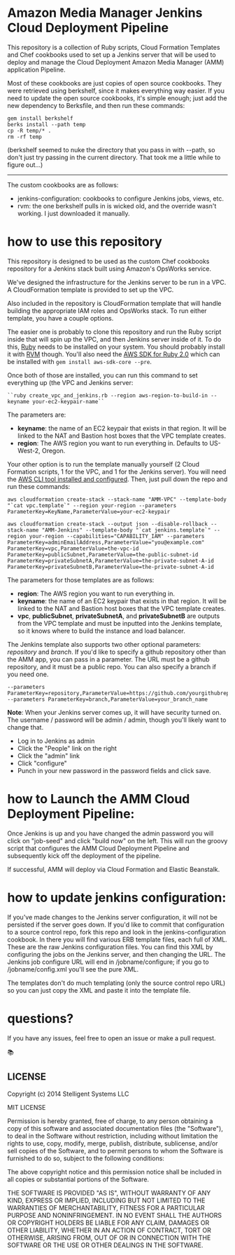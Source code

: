 Amazon Media Manager Jenkins Cloud Deployment Pipeline
======================

This repository is a collection of Ruby scripts, Cloud Formation Templates and Chef cookbooks used to set up a Jenkins server that will be used to deploy and manage the Cloud Deployment Amazon Media Manager (AMM) application Pipeline.

Most of these cookbooks are just copies of open source cookbooks. They were retrieved using berkshelf, since it makes everything way easier. If you need to update the open source cookbooks, it's simple enough; just add the new dependency to Berksfile, and then run these commands:

```
gem install berkshelf
berks install --path temp
cp -R temp/* .
rm -rf temp
```

(berkshelf seemed to nuke the directory that you pass in with --path, so don't just try passing in the current directory. That took me a little while to figure out...)

---

The custom cookbooks are as follows:
* jenkins-configuration: cookbooks to configure Jenkins jobs, views, etc.
* rvm: the one berkshelf pulls in is wicked old, and the override wasn't working. I just downloaded it manually.

how to use this repository
======================

This repository is designed to be used as the custom Chef cookbooks repository for a Jenkins stack built using Amazon's OpsWorks service.

We've designed the infrastructure for the Jenkins server to be run in a VPC. A CloudFormation template is provided to set up the VPC.

Also included in the repository is CloudFormation template that will handle building the appropriate IAM roles and OpsWorks stack. To run either template, you have a couple options.

The easier one is probably to clone this repository and run the Ruby script inside that will spin up the VPC, and then Jenkins server inside of it. To do this, [Ruby](https://www.ruby-lang.org/en/) needs to be installed on your system. You should probably install it with [RVM](http://rvm.io/) though. You'll also need the [AWS SDK for Ruby 2.0](https://github.com/aws/aws-sdk-core-ruby) which can be installed with `gem install aws-sdk-core --pre`.

Once both of those are installed, you can run this command to set everything up (the VPC and Jenkins server:

    ``ruby create_vpc_and_jenkins.rb --region aws-region-to-build-in --keyname your-ec2-keypair-name``

The parameters are:

* **keyname**: the name of an EC2 keypair that exists in that region. It will be linked to the NAT and Bastion host boxes that the VPC template creates.
* **region**: The AWS region you want to run everything in. Defaults to US-West-2, Oregon.

 Your other option is to run the template manually yourself (2 Cloud Formation scripts, 1 for the VPC, and 1 for the Jenkins server). You will need the [AWS CLI tool installed and configured](http://docs.aws.amazon.com/cli/latest/userguide/cli-chap-getting-set-up.html). Then, just pull down the repo and run these commands:

    aws cloudformation create-stack --stack-name "AMM-VPC" --template-body "`cat vpc.template`" --region your-region --parameters ParameterKey=KeyName,ParameterValue=your-ec2-keypair

    aws cloudformation create-stack --output json --disable-rollback --stack-name "AMM-Jenkins" --template-body "`cat jenkins.template`" --region your-region --capabilities="CAPABILITY_IAM" --parameters  ParameterKey=adminEmailAddress,ParameterValue="you@example.com"   ParameterKey=vpc,ParameterValue=the-vpc-id   ParameterKey=publicSubnet,ParameterValue=the-public-subnet-id   ParameterKey=privateSubnetA,ParameterValue=the-private-subnet-A-id ParameterKey=privateSubnetB,ParameterValue=the-private-subnet-A-id

The parameters for those templates are as follows:

* **region**: The AWS region you want to run everything in.
* **keyname**: the name of an EC2 keypair that exists in that region. It will be linked to the NAT and Bastion host boxes that the VPC template creates.
* **vpc**, **publicSubnet**, **privateSubnetA**, and **privateSubnetB** are outputs from the VPC template and must be inputted into the Jenkins template, so it knows where to build the instance and load balancer.

The Jenkins template also supports two other optional parameters: _repository_ and _branch_. If you'd like to specify a github repository other than the AMM app, you can pass in a parameter. The URL must be a github repository, and it must be a public repo. You can also specify a branch if you need one.

    --parameters ParameterKey=repository,ParameterValue=https://github.com/yourgithubrepo.git
    --parameters ParameterKey=branch,ParameterValue=your_branch_name
    
**Note**: When your Jenkins server comes up, it will have security turned on. The username / password will be admin / admin, though you'll likely want to change that.

* Log in to Jenkins as admin
* Click the "People" link on the right
* Click the "admin" link
* Click "configure"
* Punch in your new password in the password fields and click save.

how to Launch the AMM Cloud Deployment Pipeline:
====
Once Jenkins is up and you have changed the admin password you will click on "job-seed" and click "build now" on the left.  This will run the groovy script that configures the AMM Cloud Deployment Pipeline and subsequently kick off the deployment of the pipeline.

If successful, AMM will deploy via Cloud Formation and Elastic Beanstalk.

how to update jenkins configuration:
====

If you've made changes to the Jenkins server configuration, it will not be persisted if the server goes down. If you'd like to commit that configuration to a source control repo, fork this repo and look in the jenkins-configuration cookbook. In there you will find various ERB template files, each full of XML. These are the raw Jenkins configuration files. You can find this XML by configuring the jobs on the Jenkins server, and then changing the URL. The Jenkins job configure URL will end in /jobname/configure; if you go to /jobname/config.xml you'll see the pure XML. 

The templates don't do much templating (only the source control repo URL) so you can just copy the XML and paste it into the template file.

questions?
====
If you have any issues, feel free to open an issue or make a pull request.

:books: 

## LICENSE

Copyright (c) 2014 Stelligent Systems LLC

MIT LICENSE

Permission is hereby granted, free of charge, to any person obtaining a copy
of this software and associated documentation files (the "Software"), to deal
in the Software without restriction, including without limitation the rights
to use, copy, modify, merge, publish, distribute, sublicense, and/or sell
copies of the Software, and to permit persons to whom the Software is
furnished to do so, subject to the following conditions:

The above copyright notice and this permission notice shall be included in
all copies or substantial portions of the Software.

THE SOFTWARE IS PROVIDED "AS IS", WITHOUT WARRANTY OF ANY KIND, EXPRESS OR
IMPLIED, INCLUDING BUT NOT LIMITED TO THE WARRANTIES OF MERCHANTABILITY,
FITNESS FOR A PARTICULAR PURPOSE AND NONINFRINGEMENT. IN NO EVENT SHALL THE
AUTHORS OR COPYRIGHT HOLDERS BE LIABLE FOR ANY CLAIM, DAMAGES OR OTHER
LIABILITY, WHETHER IN AN ACTION OF CONTRACT, TORT OR OTHERWISE, ARISING FROM,
OUT OF OR IN CONNECTION WITH THE SOFTWARE OR THE USE OR OTHER DEALINGS IN
THE SOFTWARE.
